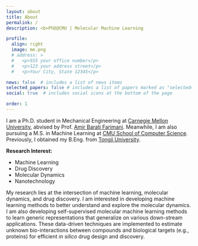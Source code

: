 ```yaml
---
layout: about
title: About
permalink: /
description: <b>PhD@CMU | Molecular Machine Learning

profile:
  align: right
  image: me.png
  # address: >
  #   <p>555 your office number</p>
  #   <p>123 your address street</p>
  #   <p>Your City, State 12345</p>

news: false  # includes a list of news items
selected_papers: false # includes a list of papers marked as "selected={true}"
social: true  # includes social icons at the bottom of the page

order: 1
---
```


I am a Ph.D. student in Mechanical Engineering at <a href="https://www.cmu.edu/">Carnegie Mellon University</a>, abvised by Prof. <a href="https://www.meche.engineering.cmu.edu/directory/bios/barati-farimani-amir.html">Amir Barati Farimani</a>. Meanwhile, I am also pursuing a M.S. in Machine Learning at <a href="https://www.cs.cmu.edu/">CMU School of Computer Science</a>. Previously, I obtained my B.Eng. from <a href="https://en.tongji.edu.cn/index.htm">Tongji University</a>. 

<!-- You can also download my <a href="#">[CV]</a>. -->

<b>Research Interest: </b>
- Machine Learning
- Drug Discovery
- Molecular Dynamics
- Nanotechnology

My research lies at the intersection of machine learning, molecular dynamics, and drug discovery. I am interested in developing machine learning methods to better understand and explore the molecular dynamics. I am also developing self-supervised molecular machine learning methods to learn generic representations that generalize on various down-stream applications. These data-driven techniques are implemented to estimate unknown bio-interactions between compounds and biological targets (e.g., proteins) for efficient <i>in silico</i> drug design and discovery. 